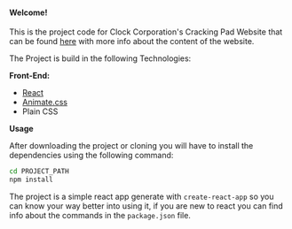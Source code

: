 #### Welcome!

This is the project code for Clock Corporation's Cracking Pad Website that can be found [here](https://crack.clockcorp.com/) with 
more info about the content of the website.

The Project is build in the following Technologies:

**Front-End:**
* [React](https://reactjs.org/)
* [Animate.css](https://animate.style/)
* Plain CSS

**Usage**

After downloading the project or cloning you will have to install the dependencies using the following command:

```sh
cd PROJECT_PATH
npm install 
```

The project is a simple react app generate with `create-react-app` so you can know your way better into using it, if you 
are new to react you can find info about the commands in the `package.json` file.
